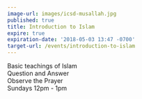 ```yaml
---
image-url: images/icsd-musallah.jpg
published: true
title: Introduction to Islam
expire: true
expiration-date: '2018-05-03 13:47 -0700'
target-url: /events/introduction-to-islam
---
```

Basic teachings of Islam  
Question and Answer  
Observe the Prayer  
Sundays 12pm - 1pm
